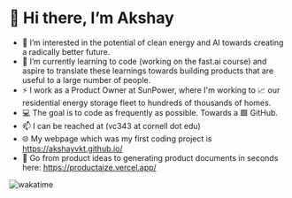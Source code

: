 # 👋 Hi there, I’m Akshay 
- 👀 I’m interested in the potential of clean energy and AI towards creating a radically better future.
- 🌱 I’m currently learning to code (working on the fast.ai course) and aspire to translate these learnings towards building products that are useful to a large number of people.
- ⚡ I work as a Product Owner at SunPower, where I'm working to 📈 our residential energy storage fleet to hundreds of thousands of homes. 
- 💻 The goal is to code as frequently as possible. Towards a 🟩 GitHub. 
- 📫 I can be reached at (vc343 at cornell dot edu)
- 🌐 My webpage which was my first coding project is https://akshayvkt.github.io/
- 📝 Go from product ideas to generating product documents in seconds here: https://productaize.vercel.app/

![wakatime](https://wakatime.com/badge/user/b0ee387a-f4eb-43cf-8b40-16f3aa41b5db.svg)

<!---
akshayvkt/akshayvkt is a ✨ special ✨ repository because its `README.md` (this file) appears on your GitHub profile.
You can click the Preview link to take a look at your changes.
--->
